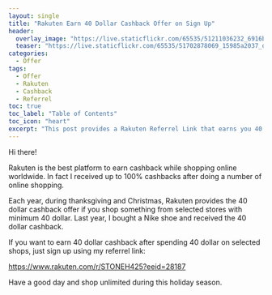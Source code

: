 ```yaml
---
layout: single
title: "Rakuten Earn 40 Dollar Cashback Offer on Sign Up"
header:
  overlay_image: "https://live.staticflickr.com/65535/51211036232_6916bf5c10_c.jpg"
  teaser: "https://live.staticflickr.com/65535/51702878069_15985a2037_o.png"
categories:
  - Offer
tags:
  - Offer
  - Rakuten
  - Cashback
  - Referrel
toc: true
toc_label: "Table of Contents"
toc_icon: "heart"
excerpt: "This post provides a Rakuten Referrel Link that earns you 40 Dollar Cashback if you shop from selected stores."
---
```



Hi there! 

Rakuten is the best platform to earn cashback while shopping online worldwide. In fact I received up to $100\%$ cashbacks after doing a number of online shopping.

Each year, during thanksgiving and Christmas, Rakuten provides the $40$ dollar cashback offer if you shop something from selected stores with minimum $40$ dollar. Last year, I bought a Nike shoe and received the $40$ dollar cashback.

If you want to earn $40$ dollar cashback after spending $40$ dollar on selected shops, just sign up using my referrel link:

https://www.rakuten.com/r/STONEH425?eeid=28187

Have a good day and shop unlimited during this holiday season.
<!--stackedit_data:
eyJoaXN0b3J5IjpbMTQ4MDAwNzczOSwtMzIzOTc1NDY2XX0=
-->
